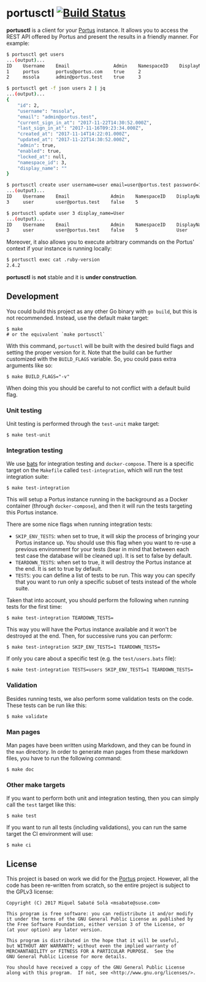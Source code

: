 # portusctl [![Build Status](https://travis-ci.org/openSUSE/portusctl.svg?branch=master)](https://travis-ci.org/openSUSE/portusctl)

**portusctl** is a client for your [Portus](https://github.com/SUSE/Portus)
instance. It allows you to access the REST API offered by Portus and present the
results in a friendly manner. For example:

```bash
$ portusctl get users
...(output)...
ID    Username    Email                Admin    NamespaceID    DisplayName
1     portus      portus@portus.com    true     2
2     mssola      admin@portus.test    true     3

$ portusctl get -f json users 2 | jq
...(output)...
{
    "id": 2,
    "username": "mssola",
    "email": "admin@portus.test",
    "current_sign_in_at": "2017-11-22T14:30:52.000Z",
    "last_sign_in_at": "2017-11-16T09:23:34.000Z",
    "created_at": "2017-11-14T14:22:01.000Z",
    "updated_at": "2017-11-22T14:30:52.000Z",
    "admin": true,
    "enabled": true,
    "locked_at": null,
    "namespace_id": 3,
    "display_name": ""
}

$ portusctl create user username=user email=user@portus.test password=12341234
...(output)...
ID    Username    Email               Admin    NamespaceID    DisplayName
3     user        user@portus.test    false    5

$ portusctl update user 3 display_name=User
...(output)...
ID    Username    Email               Admin    NamespaceID    DisplayName
3     user        user@portus.test    false    5              User
```

Moreover, it also allows you to execute arbitrary commands on the Portus'
context if your instance is running locally:

```bash
$ portusctl exec cat .ruby-version
2.4.2
```

**portusctl** is **not** stable and it is **under construction**.

## Development

You could build this project as any other Go binary with `go build`, but this is
not recommended. Instead, use the default make target:

```
$ make
# or the equivalent `make portusctl`
```

With this command, `portusctl` will be built with the desired build flags and
setting the proper version for it. Note that the build can be further customized
with the `BUILD_FLAGS` variable. So, you could pass extra arguments like so:

```
$ make BUILD_FLAGS="-v"
```

When doing this you should be careful to not conflict with a default build flag.

### Unit testing

Unit testing is performed through the `test-unit` make target:

```
$ make test-unit
```

### Integration testing

We use [bats](https://github.com/sstephenson/bats.git) for integration testing
and `docker-compose`. There is a specific target on the `Makefile` called
`test-integration`, which will run the test integration suite:

```
$ make test-integration
```

This will setup a Portus instance running in the background as a Docker
container (through `docker-compose`), and then it will run the tests targeting
this Portus instance.

There are some nice flags when running integration tests:

- `SKIP_ENV_TESTS`: when set to true, it will skip the process of bringing your
  Portus instance up. You should use this flag when you want to re-use a
  previous environment for your tests (bear in mind that between each test case
  the database will be cleaned up). It is set to false by default.
- `TEARDOWN_TESTS`: when set to true, it will destroy the Portus instance at the
  end. It is set to true by default.
- `TESTS`: you can define a list of tests to be run. This way you can specify
  that you want to run only a specific subset of tests instead of the whole suite.

Taken that into account, you should perform the following when running tests for
the first time:

```
$ make test-integration TEARDOWN_TESTS=
```

This way you will have the Portus instance available and it won't be destroyed
at the end. Then, for successive runs you can perform:

```
$ make test-integration SKIP_ENV_TESTS=1 TEARDOWN_TESTS=
```

If only you care about a specific test (e.g. the `test/users.bats` file):

```
$ make test-integration TESTS=users SKIP_ENV_TESTS=1 TEARDOWN_TESTS=
```

### Validation

Besides running tests, we also perform some validation tests on the code. These
tests can be run like this:

```
$ make validate
```

### Man pages

Man pages have been written using Markdown, and they can be found in the `man`
directory. In order to generate man pages from these markdown files, you have to
run the following command:

```
$ make doc
```

### Other make targets

If you want to perform both unit and integration testing, then you can simply
call the `test` target like this:

```
$ make test
```

If you want to run all tests (including validations), you can run the same
target the CI environment will use:

```
$ make ci
```

## License

This project is based on work we did for the
[Portus](https://github.com/SUSE/Portus) project. However, all the code has been
re-written from scratch, so the entire project is subject to the GPLv3 license:

```
Copyright (C) 2017 Miquel Sabaté Solà <msabate@suse.com>

This program is free software: you can redistribute it and/or modify
it under the terms of the GNU General Public License as published by
the Free Software Foundation, either version 3 of the License, or
(at your option) any later version.

This program is distributed in the hope that it will be useful,
but WITHOUT ANY WARRANTY; without even the implied warranty of
MERCHANTABILITY or FITNESS FOR A PARTICULAR PURPOSE.  See the
GNU General Public License for more details.

You should have received a copy of the GNU General Public License
along with this program.  If not, see <http://www.gnu.org/licenses/>.
```
